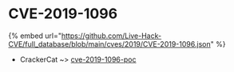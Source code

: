 # CVE-2019-1096
{% embed url="https://github.com/Live-Hack-CVE/full_database/blob/main/cves/2019/CVE-2019-1096.json" %}

* CrackerCat ~> [cve-2019-1096-poc](https://www.alice-snow.ru/2019/database/cve-2019-1096/cve-2019-1096-poc-crackercat)